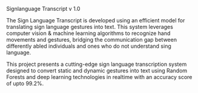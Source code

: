 Signlanguage Transcript v 1.0

The Sign Language Transcript is developed using an efficient model for translating sign
language gestures into text. This system leverages computer vision & machine learning
algorithms to recognize hand movements and gestures, bridging the communication gap
between differently abled individuals and ones who do not understand sing language.

This project presents a cutting-edge sign language transcription system designed to 
convert static and dynamic gestures into text using Random Forests and deep learning
technologies in realtime with an accuracy score of upto 99.2%.


